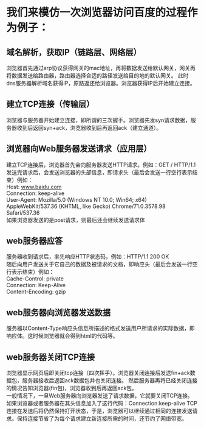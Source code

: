 # 我们来模仿一次浏览器访问百度的过程作为例子：
## 域名解析，获取IP（链路层、网络层）
  浏览器首先通过arp协议获得网关的mac地址，再将数据发送给默认网关，网关再将数据发送给路由器，路由器选择合适的路径发送给目的地的默认网关。
  此时dns服务器解析域名获得IP，原路返还给浏览器。浏览器获得IP后开始建立连接。
## 建立TCP连接（传输层）
  浏览器与服务器开始建立连接，即所谓的三次握手。浏览器先发syn请求数据，服务器收到后返回syn+ack，浏览器收到后再返回ack（建立通道）。
## 浏览器向Web服务器发送请求（应用层）
  建立TCP连接后，浏览器首先会向服务器发送HTTP请求。例如：GET / HTTP/1.1<br>
  发送完请求后，会发送浏览器的头部信息，即请求头（最后会发送一行空行表示结束）例如：<br>
  Host: www.baidu.com<br>
  Connection: keep-alive<br>
  User-Agent: Mozilla/5.0 (Windows NT 10.0; Win64; x64) AppleWebKit/537.36 (KHTML, like Gecko) Chrome/71.0.3578.98 Safari/537.36<br>
  如果浏览器发送的是post请求，则最后还会继续发送请求体
## web服务器应答
  服务器收到请求后，率先响应HTTP状态码，例如：HTTP/1.1 200 OK<br>
  随后向用户发送关于它自己的数据及被请求的文档，即响应头（最后会发送一行空行表示结束）例如：<br>
  Cache-Control: private<br>
  Connection: Keep-Alive<br>
  Content-Encoding: gzip
## web服务器向浏览器发送数据
  服务器以Content-Type响应头信息所描述的格式发送用户所请求的实际数据，即响应体。这时候浏览器就会得到html的代码等。
## web服务器关闭TCP连接
  浏览器显示网页后即关闭tcp连接（四次挥手）。浏览器关闭连接后发送fin+ack数据包，服务器接收后返回ack数据包并也关闭连接。
  然后服务器再将已经关闭连接的情况告知浏览器(fin包)，浏览器收到后再返回ack包。<br>
  一般情况下，一旦Web服务器向浏览器发送了请求数据，它就要关闭TCP连接。如果浏览器或者服务器在其头信息加入了这行代码：Connection:keep-alive 
  TCP连接在发送后将仍然保持打开状态，于是，浏览器可以继续通过相同的连接发送请求。保持连接节省了为每个请求建立新连接所需的时间，还节约了网络带宽。
